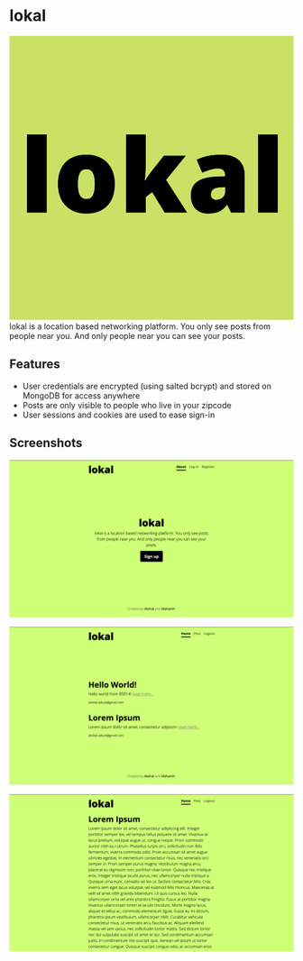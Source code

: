 ﻿# lokal

![lokal logo](https://raw.githubusercontent.com/AkshatAdsule/lokal/master/assets/lokal.png)
lokal is a location based networking platform. You only see posts from people near you. And only people near you can see your posts.

## Features

 - User credentials are encrypted (using salted bcrypt) and stored on MongoDB for access anywhere
 - Posts are only visible to people who live in your zipcode
 - User sessions and cookies are used to ease sign-in

## Screenshots

![lokal welcome page](https://raw.githubusercontent.com/AkshatAdsule/lokal/master/assets/screenshots/welcomescreen.png)

![lokal homepage](https://raw.githubusercontent.com/AkshatAdsule/lokal/master/assets/screenshots/home.png)

![lokal post page](https://raw.githubusercontent.com/AkshatAdsule/lokal/master/assets/screenshots/post.png)
